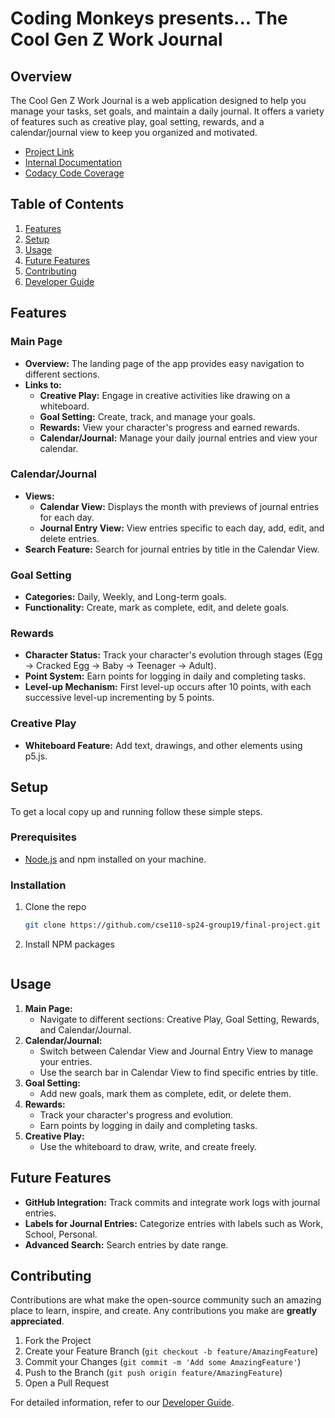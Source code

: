 # Coding Monkeys presents... The Cool Gen Z Work Journal

## Overview

The Cool Gen Z Work Journal is a web application designed to help you manage your tasks, set goals, and maintain a daily journal. It offers a variety of features such as creative play, goal setting, rewards, and a calendar/journal view to keep you organized and motivated.

- [Project Link](https://cse110-sp24-group19.github.io/final-project/)
- [Internal Documentation](https://cse110-sp24-group19.github.io/final-project/docs)
- [Codacy Code Coverage](https://app.codacy.com/organizations/gh/cse110-sp24-group19/dashboard)

## Table of Contents

1. [Features](#features)
2. [Setup](#setup)
3. [Usage](#usage)
4. [Future Features](#future-features)
5. [Contributing](#contributing)
6. [Developer Guide](#developer-guide)

## Features

### Main Page

- **Overview:** The landing page of the app provides easy navigation to different sections.
- **Links to:**
  - **Creative Play:** Engage in creative activities like drawing on a whiteboard.
  - **Goal Setting:** Create, track, and manage your goals.
  - **Rewards:** View your character's progress and earned rewards.
  - **Calendar/Journal:** Manage your daily journal entries and view your calendar.

### Calendar/Journal

- **Views:**
  - **Calendar View:** Displays the month with previews of journal entries for each day.
  - **Journal Entry View:** View entries specific to each day, add, edit, and delete entries.
- **Search Feature:** Search for journal entries by title in the Calendar View.

### Goal Setting

- **Categories:** Daily, Weekly, and Long-term goals.
- **Functionality:** Create, mark as complete, edit, and delete goals.

### Rewards

- **Character Status:** Track your character's evolution through stages (Egg -> Cracked Egg -> Baby -> Teenager -> Adult).
- **Point System:** Earn points for logging in daily and completing tasks.
- **Level-up Mechanism:** First level-up occurs after 10 points, with each successive level-up incrementing by 5 points.

### Creative Play

- **Whiteboard Feature:** Add text, drawings, and other elements using p5.js.

## Setup

To get a local copy up and running follow these simple steps.

### Prerequisites

- [Node.js](https://nodejs.org/) and npm installed on your machine.

### Installation

1. Clone the repo
   ```sh
   git clone https://github.com/cse110-sp24-group19/final-project.git

2. Install NPM packages
   ```npm install

## Usage

1. **Main Page:**
   - Navigate to different sections: Creative Play, Goal Setting, Rewards, and Calendar/Journal.
2. **Calendar/Journal:**
   - Switch between Calendar View and Journal Entry View to manage your entries.
   - Use the search bar in Calendar View to find specific entries by title.
3. **Goal Setting:**
   - Add new goals, mark them as complete, edit, or delete them.
4. **Rewards:**
   - Track your character's progress and evolution.
   - Earn points by logging in daily and completing tasks.
5. **Creative Play:**
   - Use the whiteboard to draw, write, and create freely.

## Future Features

- **GitHub Integration:** Track commits and integrate work logs with journal entries.
- **Labels for Journal Entries:** Categorize entries with labels such as Work, School, Personal.
- **Advanced Search:** Search entries by date range.

## Contributing

Contributions are what make the open-source community such an amazing place to learn, inspire, and create. Any contributions you make are **greatly appreciated**.

1. Fork the Project
2. Create your Feature Branch (`git checkout -b feature/AmazingFeature`)
3. Commit your Changes (`git commit -m 'Add some AmazingFeature'`)
4. Push to the Branch (`git push origin feature/AmazingFeature`)
5. Open a Pull Request

For detailed information, refer to our [Developer Guide](./developer-guide.md).
